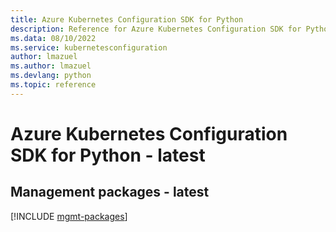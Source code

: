 ```yaml
---
title: Azure Kubernetes Configuration SDK for Python
description: Reference for Azure Kubernetes Configuration SDK for Python
ms.data: 08/10/2022
ms.service: kubernetesconfiguration
author: lmazuel
ms.author: lmazuel
ms.devlang: python
ms.topic: reference
---
```

# Azure Kubernetes Configuration SDK for Python - latest

## Management packages - latest
[!INCLUDE [mgmt-packages](kubernetes-configuration-mgmt-index.md)]